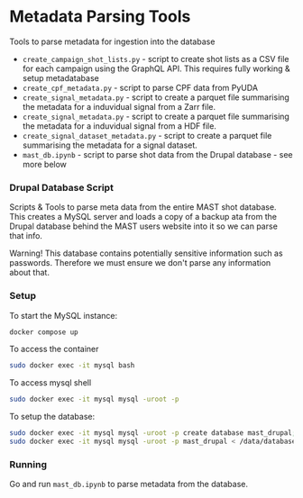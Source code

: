 # Metadata Parsing Tools

Tools to parse metadata for ingestion into the database

- `create_campaign_shot_lists.py` - script to create shot lists as a CSV file for each campaign using the GraphQL API. This requires fully working & setup metadatabase
- `create_cpf_metadata.py` - script to parse CPF data from PyUDA
- `create_signal_metadata.py` - script to create a parquet file summarising the metadata for a induvidual signal from a Zarr file.
- `create_signal_metadata.py` - script to create a parquet file summarising the metadata for a induvidual signal from a HDF file.
- `create_signal_dataset_metadata.py` - script to create a parquet file summarising the metadata for a signal dataset.
- `mast_db.ipynb` - script to parse shot data from the Drupal database - see more below


### Drupal Database Script
Scripts & Tools to parse meta data from the entire MAST shot database. This creates a MySQL server and loads a copy of a backup ata from the Drupal database behind 
the MAST users website into it so we can parse that info.

Warning! This database contains potentially sensitive information such as passwords. Therefore we must ensure we don't parse any information about that.

### Setup

To start the MySQL instance:

```bash
docker compose up
```

To access the container
```bash
sudo docker exec -it mysql bash
```

To access mysql shell

```bash
sudo docker exec -it mysql mysql -uroot -p
```

To setup the database:

```bash
sudo docker exec -it mysql mysql -uroot -p create database mast_drupal;
sudo docker exec -it mysql mysql -uroot -p mast_drupal < /data/database.sql;
```

### Running

Go and run `mast_db.ipynb` to parse metadata from the database.
